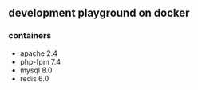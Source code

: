 ## development playground on docker

### containers
- apache 2.4
- php-fpm 7.4
- mysql 8.0
- redis 6.0